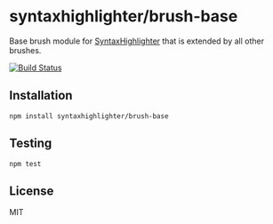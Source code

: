 # syntaxhighlighter/brush-base

Base brush module for [SyntaxHighlighter](https://github.com/syntaxhighlighter) that is extended by all other brushes.

[![Build Status](https://travis-ci.org/alexgorbatchev/brush.svg)](https://travis-ci.org/alexgorbatchev/brush-base)

## Installation

    npm install syntaxhighlighter/brush-base

## Testing

    npm test

## License

MIT
